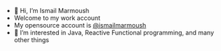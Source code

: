 - 👋 Hi, I’m Ismail Marmoush
- Welcome to my work account
- My opensource account is [@ismailmarmoush](https://github.com/ismailmarmoush)
- 👀 I’m interested in Java, Reactive Functional programming, and many other things


<!---
ismailmarmoushglo/ismailmarmoushglo is a ✨ special ✨ repository because its `README.md` (this file) appears on your GitHub profile.
You can click the Preview link to take a look at your changes.
--->
